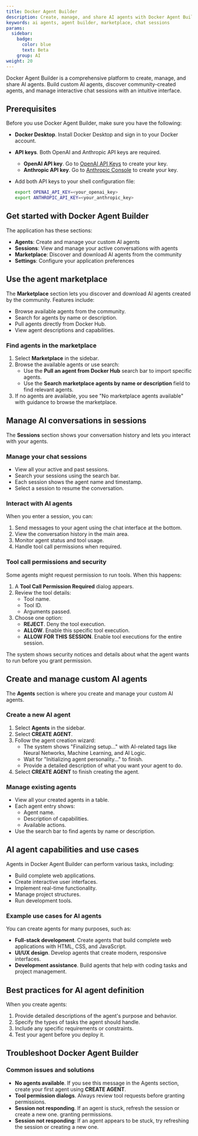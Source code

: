 ```yaml
---
title: Docker Agent Builder
description: Create, manage, and share AI agents with Docker Agent Builder.
keywords: ai agents, agent builder, marketplace, chat sessions
params:
  sidebar:
    badge:
      color: blue
      text: Beta
    group: AI
weight: 20
---
```


Docker Agent Builder is a comprehensive platform to create, manage, and
share AI agents. Build custom AI agents, discover community-created agents,
and manage interactive chat sessions with an intuitive interface.

## Prerequisites

Before you use Docker Agent Builder, make sure you have the following:

- **Docker Desktop**. Install Docker Desktop and sign in to your Docker account.
- **API keys**. Both OpenAI and Anthropic API keys are required.

  - **OpenAI API key**. Go to
     [OpenAI API Keys](https://platform.openai.com/settings/organization/api-keys)
     to create your key.
  - **Anthropic API key**. Go to
     [Anthropic Console](https://console.anthropic.com/settings/keys) to create
     your key.

- Add both API keys to your shell configuration file:

   ```bash
   export OPENAI_API_KEY=<your_openai_key>
   export ANTHROPIC_API_KEY=<your_anthropic_key>
   ```

## Get started with Docker Agent Builder

The application has these sections:

- **Agents**: Create and manage your custom AI agents
- **Sessions**: View and manage your active conversations with agents
- **Marketplace**: Discover and download AI agents from the community
- **Settings**: Configure your application preferences

## Use the agent marketplace

The **Marketplace** section lets you discover and download AI agents
created by the community. Features include:

- Browse available agents from the community.
- Search for agents by name or description.
- Pull agents directly from Docker Hub.
- View agent descriptions and capabilities.

### Find agents in the marketplace

1. Select **Marketplace** in the sidebar.
1. Browse the available agents or use search:
   - Use the **Pull an agent from Docker Hub** search bar to import specific
     agents.
   - Use the **Search marketplace agents by name or description** field to find
     relevant agents.
1. If no agents are available, you see "No marketplace agents available" with guidance to browse the marketplace.

## Manage AI conversations in sessions

The **Sessions** section shows your conversation history and lets you
interact with your agents.

### Manage your chat sessions

- View all your active and past sessions.
- Search your sessions using the search bar.
- Each session shows the agent name and timestamp.
- Select a session to resume the conversation.

### Interact with AI agents

When you enter a session, you can:

1. Send messages to your agent using the chat interface at the bottom.
1. View the conversation history in the main area.
1. Monitor agent status and tool usage.
1. Handle tool call permissions when required.

### Tool call permissions and security

Some agents might request permission to run tools. When this happens:

1. A **Tool Call Permission Required** dialog appears.
1. Review the tool details:
   - Tool name.
   - Tool ID.
   - Arguments passed.
1. Choose one option:
   - **REJECT**. Deny the tool execution.
   - **ALLOW**. Enable this specific tool execution.
   - **ALLOW FOR THIS SESSION**. Enable tool executions for the entire session.

The system shows security notices and details about what the
agent wants to run before you grant permission.

## Create and manage custom AI agents

The **Agents** section is where you create and manage your custom AI agents.

### Create a new AI agent

1. Select **Agents** in the sidebar.
1. Select **CREATE AGENT**.
1. Follow the agent creation wizard:
   - The system shows "Finalizing setup..." with AI-related tags like
     Neural Networks, Machine Learning, and AI Logic.
   - Wait for "Initializing agent personality..." to finish.
   - Provide a detailed description of what you want your agent to do.
1. Select **CREATE AGENT** to finish creating the agent.

### Manage existing agents

- View all your created agents in a table.
- Each agent entry shows:
  - Agent name.
  - Description of capabilities.
  - Available actions.
- Use the search bar to find agents by name or description.

## AI agent capabilities and use cases

Agents in Docker Agent Builder can perform various tasks, including:

- Build complete web applications.
- Create interactive user interfaces.
- Implement real-time functionality.
- Manage project structures.
- Run development tools.

### Example use cases for AI agents

You can create agents for many purposes, such as:

- **Full-stack development**. Create agents that build complete web
  applications with HTML, CSS, and JavaScript.
- **UI/UX design**. Develop agents that create modern, responsive interfaces.
- **Development assistance**. Build agents that help with coding tasks and
  project management.

## Best practices for AI agent definition

When you create agents:

1. Provide detailed descriptions of the agent's purpose and behavior.
1. Specify the types of tasks the agent should handle.
1. Include any specific requirements or constraints.
1. Test your agent before you deploy it.

## Troubleshoot Docker Agent Builder

### Common issues and solutions

- **No agents available**. If you see this message in the Agents section,
  create your first agent using **CREATE AGENT**.
- **Tool permission dialogs**. Always review tool requests before
  granting permissions.
- **Session not responding**. If an agent is stuck, refresh
  the session or create a new one.
  granting permissions.
- **Session not responding**: If an agent appears to be stuck, try refreshing
  the session or creating a new one.
